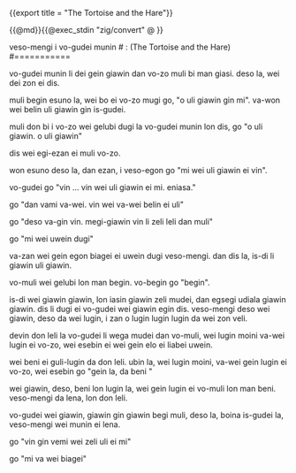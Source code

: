 {{export title = "The Tortoise and the Hare"}}

{{@md}}{{@exec_stdin "zig/convert" @ }}

veso-mengi i vo-gudei munin # : (The Tortoise and the Hare)
#===========

vo-gudei munin li dei gein giawin dan vo-zo muli bi man giasi. deso la, wei dei zon ei dis. 

muli begin esuno la, wei bo ei vo-zo mugi go, "o uli giawin gin mi". va-won wei belin uli giawin gin is-gudei.

muli don bi i vo-zo wei gelubi dugi la vo-gudei munin lon dis, go "o uli giawin. o uli giawin"

dis wei egi-ezan ei muli vo-zo.

won esuno deso la, dan ezan, i veso-egon go "mi wei uli giawin ei vin".

vo-gudei go "vin ... vin wei uli giawin ei mi. eniasa."

go "dan vami va-wei. vin wei va-wei belin ei uli"

go "deso va-gin vin. megi-giawin vin li zeli leli dan muli" 

go "mi wei uwein dugi"

va-zan wei gein egon biagei ei uwein dugi veso-mengi. dan dis la, is-di li giawin uli giawin.

vo-muli wei gelubi lon man begin. vo-begin go "begin".

is-di wei giawin giawin, lon iasin giawin zeli mudei, dan egsegi udiala giawin giawin.  dis li dugi ei vo-gudei wei giawin egin dis. veso-mengi deso wei giawin, deso da wei lugin, i zan o lugin lugin lugin da wei zon veli.

devin don leli la vo-gudei li wega mudei dan vo-muli, wei lugin moini va-wei lugin ei vo-zo, wei esebin ei wei gein elo ei liabei uwein.

wei beni ei guli-lugin da don leli. ubin la, wei lugin moini, va-wei gein lugin ei vo-zo, wei esebin go "gein la, da beni "

wei giawin, deso, beni lon lugin la, wei gein lugin ei vo-muli lon man beni.  veso-mengi da lena, lon don leli.

vo-gudei wei giawin, giawin gin giawin begi muli, deso la, boina is-gudei la, veso-mengi wei munin ei lena.

go "vin gin vemi wei zeli uli ei mi"

go "mi va wei biagei"



